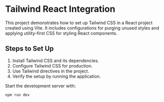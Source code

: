 # Tailwind React Integration

This project demonstrates how to set up Tailwind CSS in a React project created using Vite. It includes configurations for purging unused styles and applying utility-first CSS for styling React components.

## Steps to Set Up

1. Install Tailwind CSS and its dependencies.
2. Configure Tailwind CSS for production.
3. Use Tailwind directives in the project.
4. Verify the setup by running the application.

Start the development server with:

```bash
npm run dev
